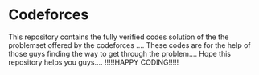 # Codeforces

This repository contains the fully verified codes solution of the the problemset offered by the codeforces ....
These codes are for the help of those guys finding the way to get through the problem....
Hope this repository helps you guys....
!!!!!HAPPY CODING!!!!!
